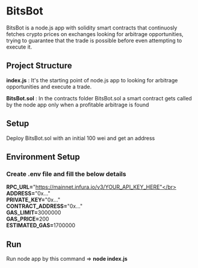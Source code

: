 # BitsBot

BitsBot is a node.js app with solidity smart contracts that continuosly fetches crypto prices on exchanges looking for arbitrage opportunities, trying to guarantee that the trade is possible before even attempting to execute it.

## Project Structure

<b>index.js</b> : It's the starting point of node.js app to looking for arbitrage opportunities and execute a trade.

<b>BitsBot.sol</b> : In the contracts folder BitsBot.sol a smart contract gets called by the node app only when a profitable arbitrage is found

## Setup

Deploy BitsBot.sol with an initial 100 wei and get an address

## Environment Setup

### Create .env file and fill the below details

<b>RPC_URL=</b>"https://mainnet.infura.io/v3/YOUR_API_KEY_HERE"</br>
<b>ADDRESS=</b>"0x..."</br>
<b>PRIVATE_KEY=</b>"0x..."</br>
<b>CONTRACT_ADDRESS=</b>"0x..."</b></br>
<b>GAS_LIMIT=</b>3000000</br>
<b>GAS_PRICE=</b>200</br>
<b>ESTIMATED_GAS=</b>1700000</br>

## Run

Run node app by this command => <b>node index.js</b>
